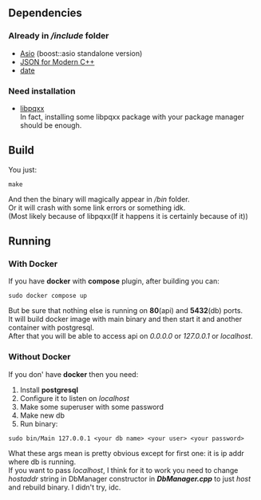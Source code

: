 Dependencies
------------
### Already in */include* folder ###
* [Asio](https://think-async.com/Asio/AsioStandalone.html) (boost::asio standalone version)
* [JSON for Modern C++](https://github.com/nlohmann/json)
* [date](https://github.com/HowardHinnant/date)
### Need installation ##
* [libpqxx](https://github.com/jtv/libpqxx)  
In fact, installing some libpqxx package with your package manager should be enough.

Build
-----
You just:
```
make
```
And then the binary will magically appear in */bin* folder.  
Or it will crash with some link errors or something idk.   
(Most likely because of libpqxx(If it happens it is certainly because of it))

Running
-------
### With Docker ###
If you have **docker** with **compose** plugin, after building you can:
```
sudo docker compose up
```
But be sure that nothing else is running on **80**(api) and **5432**(db) ports.  
It will build docker image with main binary and then start it and another container with postgresql.  
After that you will be able to access api on *0.0.0.0* or *127.0.0.1* or *localhost*.

### Without Docker ###
If you don' have **docker** then you need:
1. Install **postgresql**
2. Configure it to listen on *localhost*
3. Make some superuser with some password
4. Make new db
5. Run binary:
```
sudo bin/Main 127.0.0.1 <your db name> <your user> <your password>
```
What these args mean is pretty obvious except for first one:
it is ip addr where db is running.  
If you want to pass *localhost*, I think for it to work you need to change *hostaddr* string in DbManager constructor in ***DbManager.cpp*** to just *host* and rebuild binary. I didn't try, idc.
